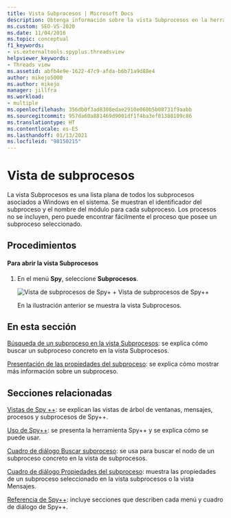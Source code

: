 ```yaml
---
title: Vista Subprocesos | Microsoft Docs
description: Obtenga información sobre la vista Subprocesos en la herramienta de depuración Spy++. La vista Subprocesos es una lista plana de todos los subprocesos asociados a Windows en el sistema.
ms.custom: SEO-VS-2020
ms.date: 11/04/2016
ms.topic: conceptual
f1_keywords:
- vs.externaltools.spyplus.threadsview
helpviewer_keywords:
- Threads view
ms.assetid: abfb4e9e-1622-47c9-afda-b6b71a9d88e4
author: mikejo5000
ms.author: mikejo
manager: jillfra
ms.workload:
- multiple
ms.openlocfilehash: 356db0f3ad8308edae2910e060b5b08731f9aabb
ms.sourcegitcommit: 957da60a881469d9001df1f4ba3ef01388109c86
ms.translationtype: HT
ms.contentlocale: es-ES
ms.lasthandoff: 01/13/2021
ms.locfileid: "98150215"
---
```

# <a name="threads-view"></a>Vista de subprocesos
La vista Subprocesos es una lista plana de todos los subprocesos asociados a Windows en el sistema. Se muestran el identificador del subproceso y el nombre del módulo para cada subproceso. Los procesos no se incluyen, pero puede encontrar fácilmente el proceso que posee un subproceso seleccionado.

## <a name="procedures"></a>Procedimientos

#### <a name="to-open-the-threads-view"></a>Para abrir la vista Subprocesos

1. En el menú **Spy**, seleccione **Subprocesos**.

   ![Vista de subprocesos de Spy&#43; &#43;](../debugger/media/spy--_threads.png "Spy++_Threads") Vista de subprocesos de Spy++

   En la ilustración anterior se muestra la vista Subprocesos.

## <a name="in-this-section"></a>En esta sección
 [Búsqueda de un subproceso en la vista Subprocesos](../debugger/how-to-search-for-a-thread-in-threads-view.md): se explica cómo buscar un subproceso concreto en la vista Subprocesos.

 [Presentación de las propiedades del subproceso](../debugger/how-to-display-thread-properties.md): se explica cómo mostrar más información sobre un subproceso.

## <a name="related-sections"></a>Secciones relacionadas
 [Vistas de Spy ++](../debugger/spy-increment-views.md): se explican las vistas de árbol de ventanas, mensajes, procesos y subprocesos de Spy++.

 [Uso de Spy++](../debugger/using-spy-increment.md): se presenta la herramienta Spy++ y se explica cómo se puede usar.

 [Cuadro de diálogo Buscar subproceso](../debugger/thread-search-dialog-box.md): se usa para buscar el nodo de un subproceso concreto en la vista de subprocesos.

 [Cuadro de diálogo Propiedades del subproceso](../debugger/message-properties-dialog-box.md): muestra las propiedades de un subproceso seleccionado en la vista subprocesos o la vista Mensajes.

 [Referencia de Spy++](../debugger/spy-increment-reference.md): incluye secciones que describen cada menú y cuadro de diálogo de Spy++.